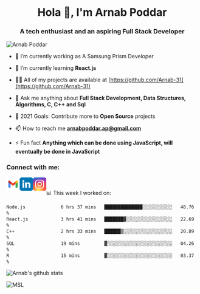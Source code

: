 <h1 align="center">Hola 👋, I'm Arnab Poddar</h1>
<h3 align="center">A tech enthusiast and an aspiring Full Stack Developer</h3>
<p align="left"> <img src="https://komarev.com/ghpvc/?username=Arnab-31" alt="Arnab Poddar" /> </p>

- 🔭 I’m currently working as A Samsung Prism Developer

- 🌱 I’m currently learning **React.js**

- 👨‍💻 All of my projects are available at [https://github.com/Arnab-31](https://github.com/Arnab-31)

- 💬 Ask me anything about **Full Stack Development, Data Structures, Algorithms, C, C++ and Sql**

- 🥅 2021 Goals: Contribute more to **Open Source** projects

- 📫 How to reach me **arnabpoddar.ap@gmail.com**

- ⚡ Fun fact **Anything which can be done using JavaScript, will eventually be done in JavaScript**

### Connect with me:

[<img align="left" alt="Nishil | Mail" width="35px" src="https://github.com/edent/SuperTinyIcons/blob/master/images/svg/gmail.svg" />](arnabpoddar.ap@gmail.com)
[<img align="left" alt="codeSTACKr | LinkedIn" width="35px" src="https://github.com/edent/SuperTinyIcons/blob/master/images/svg/linkedin.svg" />](https://www.linkedin.com/in/arnab-poddar-809271176/)
[<img align="left" alt="codeSTACKr | Instagram" width="35px" src="https://github.com/edent/SuperTinyIcons/blob/master/images/svg/instagram.svg" />](https://www.instagram.com/arnabpoddar.ap/)
<br/>

📊 This week I worked on:<br/>
<!--START_SECTION:waka-->
``` text
Node.js             6 hrs 37 mins   ██████████████░░░░░░░░░░░   48.76 % 
React.js            3 hrs 41 mins   ███████▓░░░░░░░░░░░░░░░░░   22.69 % 
C++                 2 hrs 33 mins   ██████▒░░░░░░░░░░░░░░░░░░   20.89 % 
SQL                 19 mins         ▓░░░░░░░░░░░░░░░░░░░░░░░░   04.26 % 
R                   15 mins         ▓░░░░░░░░░░░░░░░░░░░░░░░░   03.37 % 
```
<!--END_SECTION:waka-->



![Arnab's github stats](https://github-readme-stats.vercel.app/api?username=Arnab-31&&show_icons=true&hide_border=false&title_color=ffffff&text_color=daf7dc&icon_color=bb2acf&bg_color=191919)

![MSL](https://github-readme-stats.vercel.app/api/top-langs/?username=Arnab-31&layout=compact&hide_border=false&title_color=ffffff&text_color=daf7dc&icon_color=bb2acf&bg_color=191919)

